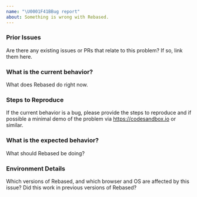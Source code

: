 ```yaml
---
name: "\U0001F41BBug report"
about: Something is wrong with Rebased.
---
```


<!--
Thank you for contributing to open source!

Do you need some help?
======================

The issue tracker is meant for bug reports only. This isn't the best place for support or usage questions. Questions here don't have as much visibility as they do elsewhere. Before you ask a question, here are some resources to get help first:

- Read the docs: https://rebased.io/
- Look for/ask questions on Stack Overflow: https://stackoverflow.com/questions/tagged/rebased


Think you found a bug?
======================
The best bug report is a failing test in the repository as a pull request. Otherwise, please use the template below.

-->

### Prior Issues

Are there any existing issues or PRs that relate to this problem? If so, link them here.

### What is the current behavior?

What does Rebased do right now.

### Steps to Reproduce

If the current behavior is a bug, please provide the steps to reproduce and if possible a minimal demo of the problem via https://codesandbox.io or similar.

### What is the expected behavior?

What should Rebased be doing?

### Environment Details

Which versions of Rebased, and which browser and OS are affected by this issue? Did this work in previous versions of Rebased?
